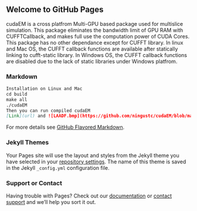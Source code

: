## Welcome to GitHub Pages

cudaEM is a cross platfrom Multi-GPU based package used for multislice simulation. This package eliminates the bandwidth limit of GPU RAM with CUFFTCallback, and makes full use the computation power of CUDA Cores. 
This package has no other dependance except for CUFFT library. 
In linux and Mac OS, the CUFFT callback functions are available after statically linking to cufft-static library.
In Windows OS, the CUFFT callback functions are disabled due to the lack of static libraries under Windows platfrom.

### Markdown

```markdown
Installation on Linux and Mac
cd build
make all
./cudaEM
Then you can run compiled cudaEM 
[Link](url) and ![LAADF.bmp](https://github.com/ningustc/cudaEM/blob/master/LAADF.bmp)
```

For more details see [GitHub Flavored Markdown](https://guides.github.com/features/mastering-markdown/).

### Jekyll Themes

Your Pages site will use the layout and styles from the Jekyll theme you have selected in your [repository settings](https://github.com/ningustc/cudaEM/settings). The name of this theme is saved in the Jekyll `_config.yml` configuration file.

### Support or Contact

Having trouble with Pages? Check out our [documentation](https://help.github.com/categories/github-pages-basics/) or [contact support](https://github.com/contact) and we’ll help you sort it out.
